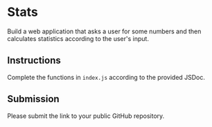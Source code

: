# Stats

Build a web application that asks a user for some numbers and then calculates statistics according to the user's input.

## Instructions

Complete the functions in `index.js` according to the provided JSDoc.

## Submission

Please submit the link to your public GitHub repository.
